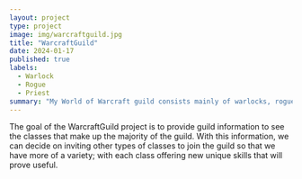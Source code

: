 ```yaml
---
layout: project
type: project
image: img/warcraftguild.jpg
title: "WarcraftGuild"
date: 2024-01-17
published: true
labels:
  - Warlock
  - Rogue
  - Priest
summary: "My World of Warcraft guild consists mainly of warlocks, rogues, and priests."
---
```

The goal of the WarcraftGuild project is to provide guild information to see the classes that make up the majority of the guild. With this information, we can decide on inviting other types of classes to join the guild so that we have more of a variety; with each class offering new unique skills that will prove useful.
